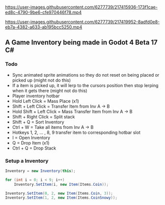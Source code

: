 https://user-images.githubusercontent.com/6277739/217415936-173f1cae-ed8c-4790-9be6-cfe970446f78.mp4

https://user-images.githubusercontent.com/6277739/217419952-8adfd0e8-eb7a-4382-a633-ab195bcc5250.mp4

## A Game Inventory being made in Godot 4 Beta 17 C#

### Todo
- Sync animated sprite animations so they do not reset on being placed or picked up (might not do this)
- If a item is picked up, it will lerp to the cursors position then stop lerping when it gets there (might not do this)
- Player inventory hotbar
- Hold Left Click = Mass Place (x1)
- Shift + Left Click = Transfer Item from Inv A -> B
- Hold Shift + Left Click = Mass Transfer Item from Inv A -> B
- Shift + Right Click = Split stack
- Shift + Q = Sort Inventory
- Ctrl + W = Take all items from Inv A -> B
- Hotkeys 1, 2, ... , 8, 9 transfer item to corresponding hotbar slot
- I = Open Inventory
- Q = Drop Item (x1)
- Ctrl + Q = Drop Stack

### Setup a Inventory
```cs
Inventory = new Inventory(this);

for (int i = 0; i < 9; i++)
    Inventory.SetItem(i, new Item(Items.Coin));

Inventory.SetItem(0, 2, new Item(Items.Coin, 3));
Inventory.SetItem(1, 2, new Item(Items.CoinSnowy));
```
